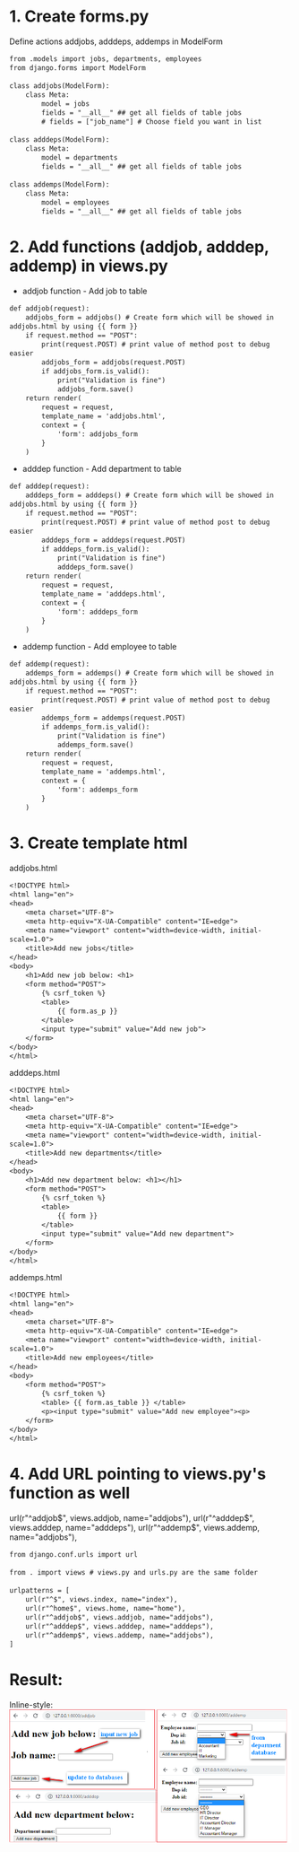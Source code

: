 # 1. Create forms.py
Define actions addjobs, adddeps, addemps in ModelForm
```
from .models import jobs, departments, employees
from django.forms import ModelForm

class addjobs(ModelForm):
    class Meta:
        model = jobs
        fields = "__all__" ## get all fields of table jobs
        # fields = ["job_name"] # Choose field you want in list

class adddeps(ModelForm):
    class Meta:
        model = departments
        fields = "__all__" ## get all fields of table jobs

class addemps(ModelForm):
    class Meta:
        model = employees
        fields = "__all__" ## get all fields of table jobs
```

# 2. Add functions (addjob, adddep, addemp) in views.py
- addjob function - Add job to table
```
def addjob(request):
    addjobs_form = addjobs() # Create form which will be showed in addjobs.html by using {{ form }}
    if request.method == "POST":
        print(request.POST) # print value of method post to debug easier
        addjobs_form = addjobs(request.POST)
        if addjobs_form.is_valid():
            print("Validation is fine")
            addjobs_form.save()
    return render(
        request = request,
        template_name = 'addjobs.html',
        context = {
            'form': addjobs_form
        }
    )
```

- adddep function - Add department to table
```
def adddep(request):
    adddeps_form = adddeps() # Create form which will be showed in addjobs.html by using {{ form }}
    if request.method == "POST":
        print(request.POST) # print value of method post to debug easier
        adddeps_form = adddeps(request.POST)
        if adddeps_form.is_valid():
            print("Validation is fine")
            adddeps_form.save()
    return render(
        request = request,
        template_name = 'adddeps.html',
        context = {
            'form': adddeps_form
        }
    )
```

- addemp function - Add employee to table
```
def addemp(request):
    addemps_form = addemps() # Create form which will be showed in addjobs.html by using {{ form }}
    if request.method == "POST":
        print(request.POST) # print value of method post to debug easier
        addemps_form = addemps(request.POST)
        if addemps_form.is_valid():
            print("Validation is fine")
            addemps_form.save()
    return render(
        request = request,
        template_name = 'addemps.html',
        context = {
            'form': addemps_form
        }
    )
```

# 3. Create template html
addjobs.html
```
<!DOCTYPE html>
<html lang="en">
<head>
    <meta charset="UTF-8">
    <meta http-equiv="X-UA-Compatible" content="IE=edge">
    <meta name="viewport" content="width=device-width, initial-scale=1.0">
    <title>Add new jobs</title>
</head>
<body>
    <h1>Add new job below: <h1>
    <form method="POST">
        {% csrf_token %}
        <table>
            {{ form.as_p }}
        </table>
        <input type="submit" value="Add new job">
    </form>    
</body>
</html>
```

adddeps.html
```
<!DOCTYPE html>
<html lang="en">
<head>
    <meta charset="UTF-8">
    <meta http-equiv="X-UA-Compatible" content="IE=edge">
    <meta name="viewport" content="width=device-width, initial-scale=1.0">
    <title>Add new departments</title>
</head>
<body>
    <h1>Add new department below: <h1></h1>
    <form method="POST">
        {% csrf_token %}
        <table>
            {{ form }}
        </table>
        <input type="submit" value="Add new department">
    </form>
</body>
</html>
```

addemps.html
```
<!DOCTYPE html>
<html lang="en">
<head>
    <meta charset="UTF-8">
    <meta http-equiv="X-UA-Compatible" content="IE=edge">
    <meta name="viewport" content="width=device-width, initial-scale=1.0">
    <title>Add new employees</title>
</head>
<body>
    <form method="POST">
        {% csrf_token %}
        <table> {{ form.as_table }} </table>
        <p><input type="submit" value="Add new employee"><p>
    </form>
</body>
</html>
```

# 4. Add URL pointing to views.py's function as well
url(r"^addjob$", views.addjob, name="addjobs"),
url(r"^adddep$", views.adddep, name="adddeps"),
url(r"^addemp$", views.addemp, name="addjobs"),
```
from django.conf.urls import url

from . import views # views.py and urls.py are the same folder

urlpatterns = [
    url(r"^$", views.index, name="index"),
    url(r"^home$", views.home, name="home"),
    url(r"^addjob$", views.addjob, name="addjobs"),
    url(r"^adddep$", views.adddep, name="adddeps"),
    url(r"^addemp$", views.addemp, name="addjobs"),
]
```
# Result:

Inline-style: 
![alt text](https://github.com/minhphuoc275/python/blob/main/images/add_tables.png "Adding page")
